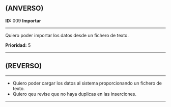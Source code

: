 ## (ANVERSO)

**ID:** 009 **Importar**
___

Quiero poder importar los datos desde un fichero de texto.

**Prioridad:** 5
___


## (REVERSO)
___

* Quiero poder cargar los datos al sistema proporcionando un fichero de texto.
* Quiero qeu revise que no haya duplicas en las inserciones.
___
